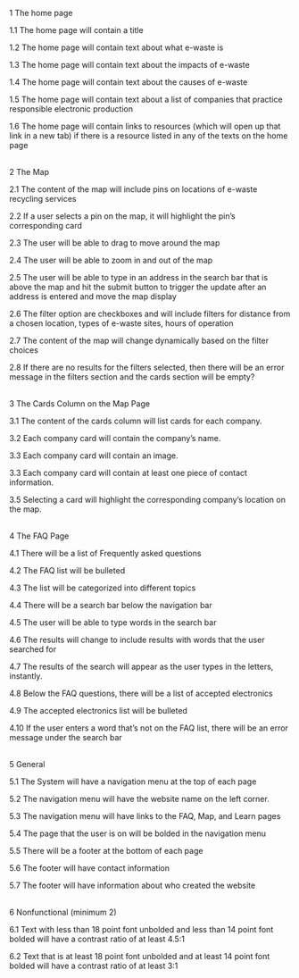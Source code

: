 
1 The home page

1.1 The home page will contain a title

1.2 The home page will contain text about what e-waste is

1.3 The home page will contain text about the impacts of e-waste

1.4 The home page will contain text about the causes of e-waste

1.5 The home page will contain text about a list of companies that practice responsible electronic production

1.6 The home page will contain links to resources (which will open up that link in a new tab) if there is a resource listed in any of the texts on the home page
<br/><br/>

2 The Map

2.1 The content of the map will include pins on locations of e-waste recycling services

2.2 If a user selects a pin on the map, it will highlight the pin’s corresponding card

2.3 The user will be able to drag to move around the map

2.4 The user will be able to zoom in and out of the map

2.5 The user will be able to type in an address in the search bar that is above the map and hit the submit button to trigger the update after an address is entered and move the map display

2.6 The filter option are checkboxes and will include filters for distance from a chosen location, types of e-waste sites, hours of operation

2.7 The content of the map will change dynamically based on the filter choices

2.8 If there are no results for the filters selected, then there will be an error message in the filters section and the cards section will be empty?
<br/><br/>

3 The Cards Column on the Map Page

3.1 The content of the cards column will list cards for each company.

3.2 Each company card will contain the company’s name.

3.3 Each company card will contain an image.

3.3 Each company card will contain at least one piece of contact information.

3.5 Selecting a card will highlight the corresponding company’s location on the map.
<br/><br/>

4 The FAQ Page

4.1 There will be a list of Frequently asked questions

4.2 The FAQ list will be bulleted

4.3 The list will be categorized into different topics

4.4 There will be a search bar below the navigation bar

4.5 The user will be able to type words in the search bar

4.6 The results will change to include results with words that the user searched for

4.7 The results of the search will appear as the user types in the letters, instantly.

4.8 Below the FAQ questions, there will be a list of accepted electronics

4.9 The accepted electronics list will be bulleted

4.10 If the user enters a word that’s not on the FAQ list, there will be an error message under the search bar
<br/><br/>

5 General

5.1 The System will have a navigation menu at the top of each page

5.2 The navigation menu will have the website name on the left corner.

5.3 The navigation menu will have links to the FAQ, Map, and Learn pages

5.4 The page that the user is on will be bolded in the navigation menu

5.5 There will be a footer at the bottom of each page

5.6 The footer will have contact information

5.7 The footer will have information about who created the website
<br/><br/>

6 Nonfunctional (minimum 2)

6.1 Text with less than 18 point font unbolded and less than 14 point font bolded will have a contrast ratio of at least 4.5:1

6.2 Text that is at least 18 point font unbolded and at least 14 point font bolded will have a contrast ratio of at least 3:1

